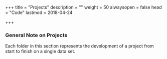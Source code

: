 +++
title = "Projects"
description = ""
weight = 50
alwaysopen = false
head = "<label>Code</label>"
lastmod = 2018-04-24

+++

### General Note on Projects

Each folder in this section represents the development of a project from start to finish on a single data set.